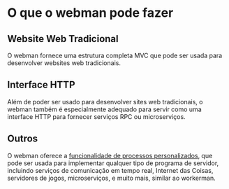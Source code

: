 # O que o webman pode fazer

## Website Web Tradicional
O webman fornece uma estrutura completa MVC que pode ser usada para desenvolver websites web tradicionais.

## Interface HTTP
Além de poder ser usado para desenvolver sites web tradicionais, o webman também é especialmente adequado para servir como uma interface HTTP para fornecer serviços RPC ou microserviços.

## Outros
O webman oferece a [funcionalidade de processos personalizados](process.md), que pode ser usada para implementar qualquer tipo de programa de servidor, incluindo serviços de comunicação em tempo real, Internet das Coisas, servidores de jogos, microserviços, e muito mais, similar ao workerman.
